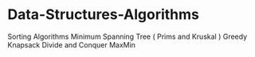 # Data-Structures-Algorithms
Sorting Algorithms
Minimum Spanning Tree ( Prims and Kruskal )
Greedy Knapsack
Divide and Conquer MaxMin
